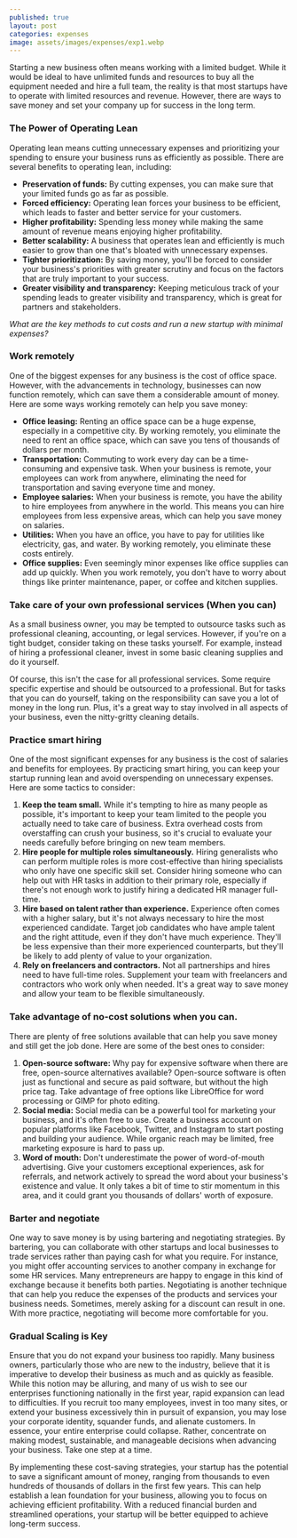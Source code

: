```yaml
---
published: true
layout: post
categories: expenses
image: assets/images/expenses/exp1.webp
---
```


Starting a new business often means working with a limited budget. While it would be ideal to have unlimited funds and resources to buy all the equipment needed and hire a full team, the reality is that most startups have to operate with limited resources and revenue. However, there are ways to save money and set your company up for success in the long term.  

### The Power of Operating Lean 
Operating lean means cutting unnecessary expenses and prioritizing your spending to ensure your business runs as efficiently as possible. There are several benefits to operating lean, including:  
- **Preservation of funds:** By cutting expenses, you can make sure that your limited funds go as far as possible.
- **Forced efficiency:** Operating lean forces your business to be efficient, which leads to faster and better service for your customers.
- **Higher profitability:** Spending less money while making the same amount of revenue means enjoying higher profitability.
- **Better scalability:** A business that operates lean and efficiently is much easier to grow than one that's bloated with unnecessary expenses.
- **Tighter prioritization:** By saving money, you'll be forced to consider your business's priorities with greater scrutiny and focus on the factors that are truly important to your success.
- **Greater visibility and transparency:** Keeping meticulous track of your spending leads to greater visibility and transparency, which is great for partners and stakeholders.  

_What are the key methods to cut costs and run a new startup with minimal expenses?_
### Work remotely
One of the biggest expenses for any business is the cost of office space. However, with the advancements in technology, businesses can now function remotely, which can save them a considerable amount of money. Here are some ways working remotely can help you save money:
- **Office leasing:** Renting an office space can be a huge expense, especially in a competitive city. By working remotely, you eliminate the need to rent an office space, which can save you tens of thousands of dollars per month.
- **Transportation:** Commuting to work every day can be a time-consuming and expensive task. When your business is remote, your employees can work from anywhere, eliminating the need for transportation and saving everyone time and money.
- **Employee salaries:** When your business is remote, you have the ability to hire employees from anywhere in the world. This means you can hire employees from less expensive areas, which can help you save money on salaries.
- **Utilities:** When you have an office, you have to pay for utilities like electricity, gas, and water. By working remotely, you eliminate these costs entirely.
- **Office supplies:** Even seemingly minor expenses like office supplies can add up quickly. When you work remotely, you don't have to worry about things like printer maintenance, paper, or coffee and kitchen supplies.  

### Take care of your own professional services (When you can)
As a small business owner, you may be tempted to outsource tasks such as professional cleaning, accounting, or legal services. However, if you're on a tight budget, consider taking on these tasks yourself. For example, instead of hiring a professional cleaner, invest in some basic cleaning supplies and do it yourself.  

Of course, this isn't the case for all professional services. Some require specific expertise and should be outsourced to a professional. But for tasks that you can do yourself, taking on the responsibility can save you a lot of money in the long run. Plus, it's a great way to stay involved in all aspects of your business, even the nitty-gritty cleaning details.  

### Practice smart hiring
One of the most significant expenses for any business is the cost of salaries and benefits for employees. By practicing smart hiring, you can keep your startup running lean and avoid overspending on unnecessary expenses. Here are some tactics to consider:  
1.	**Keep the team small.** While it's tempting to hire as many people as possible, it's important to keep your team limited to the people you actually need to take care of business. Extra overhead costs from overstaffing can crush your business, so it's crucial to evaluate your needs carefully before bringing on new team members.  
2.	**Hire people for multiple roles simultaneously.** Hiring generalists who can perform multiple roles is more cost-effective than hiring specialists who only have one specific skill set. Consider hiring someone who can help out with HR tasks in addition to their primary role, especially if there's not enough work to justify hiring a dedicated HR manager full-time.  
3.	**Hire based on talent rather than experience.** Experience often comes with a higher salary, but it's not always necessary to hire the most experienced candidate. Target job candidates who have ample talent and the right attitude, even if they don't have much experience. They'll be less expensive than their more experienced counterparts, but they'll be likely to add plenty of value to your organization.  
4.	**Rely on freelancers and contractors.** Not all partnerships and hires need to have full-time roles. Supplement your team with freelancers and contractors who work only when needed. It's a great way to save money and allow your team to be flexible simultaneously.  

### Take advantage of no-cost solutions when you can.
There are plenty of free solutions available that can help you save money and still get the job done. Here are some of the best ones to consider:  
1.	**Open-source software:** Why pay for expensive software when there are free, open-source alternatives available? Open-source software is often just as functional and secure as paid software, but without the high price tag. Take advantage of free options like LibreOffice for word processing or GIMP for photo editing.  
2.	**Social media:** Social media can be a powerful tool for marketing your business, and it's often free to use. Create a business account on popular platforms like Facebook, Twitter, and Instagram to start posting and building your audience. While organic reach may be limited, free marketing exposure is hard to pass up.  
3.	**Word of mouth:** Don't underestimate the power of word-of-mouth advertising. Give your customers exceptional experiences, ask for referrals, and network actively to spread the word about your business's existence and value. It only takes a bit of time to stir momentum in this area, and it could grant you thousands of dollars' worth of exposure.  

### Barter and negotiate
One way to save money is by using bartering and negotiating strategies. By bartering, you can collaborate with other startups and local businesses to trade services rather than paying cash for what you require. For instance, you might offer accounting services to another company in exchange for some HR services. Many entrepreneurs are happy to engage in this kind of exchange because it benefits both parties. Negotiating is another technique that can help you reduce the expenses of the products and services your business needs. Sometimes, merely asking for a discount can result in one. With more practice, negotiating will become more comfortable for you.

### Gradual Scaling is Key
Ensure that you do not expand your business too rapidly. Many business owners, particularly those who are new to the industry, believe that it is imperative to develop their business as much and as quickly as feasible. While this notion may be alluring, and many of us wish to see our enterprises functioning nationally in the first year, rapid expansion can lead to difficulties. If you recruit too many employees, invest in too many sites, or extend your business excessively thin in pursuit of expansion, you may lose your corporate identity, squander funds, and alienate customers. In essence, your entire enterprise could collapse. Rather, concentrate on making modest, sustainable, and manageable decisions when advancing your business. Take one step at a time.  

By implementing these cost-saving strategies, your startup has the potential to save a significant amount of money, ranging from thousands to even hundreds of thousands of dollars in the first few years. This can help establish a lean foundation for your business, allowing you to focus on achieving efficient profitability. With a reduced financial burden and streamlined operations, your startup will be better equipped to achieve long-term success.
